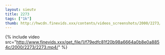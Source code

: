 ```yaml
--- 
layout: sieutv
title: 2273
tags: ["1k"]
thumb: http://hwcdn.finevids.xxx/contents/videos_screenshots/2000/2273/preview.mp4.jpg
---
```

{% include video src="http://www.finevids.xxx/get_file/1/f79edfc81f20b98a6664a0b8e0a8854c/2000/2273/2273.mp4/" %} 
